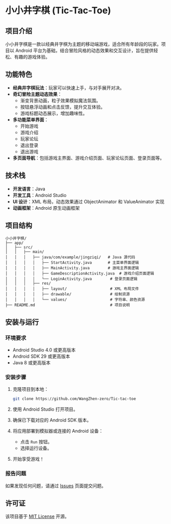 # 小小井字棋 (Tic-Tac-Toe)

## 项目介绍
小小井字棋是一款以经典井字棋为主题的移动端游戏，适合所有年龄段的玩家。项目以 Android 平台为基础，结合冒险风格的动态效果和交互设计，旨在提供轻松、有趣的游戏体验。

## 功能特色
- **经典井字棋玩法**：玩家可以快速上手，与对手展开对决。
- **奇幻冒险主题动态效果**：
  - 渐变背景动画，粒子效果模拟魔法氛围。
  - 按钮悬浮动画和点击反馈，提升交互体验。
  - 游戏标题动态展示，增加趣味性。
- **多功能菜单界面**：
  - 开始游戏
  - 游戏介绍
  - 玩家论坛
  - 退出登录
  - 退出游戏
- **多页面导航**：包括游戏主界面、游戏介绍页面、玩家论坛页面、登录页面等。

## 技术栈
- **开发语言**：Java
- **开发工具**：Android Studio
- **UI 设计**：XML 布局，动态效果通过 ObjectAnimator 和 ValueAnimator 实现
- **动画框架**：Android 原生动画框架

## 项目结构
```
小小井字棋/
├── app/
│   ├── src/
│   │   ├── main/
│   │   │   ├── java/com/example/jingziqi/   # Java 源代码
│   │   │   │   ├── StartActivity.java       # 主菜单界面逻辑
│   │   │   │   ├── MainActivity.java        # 游戏主界面逻辑
│   │   │   │   ├── GameDescriptionActivity.java  # 游戏介绍页面逻辑
│   │   │   │   └── LoginActivity.java        # 登录页面逻辑
│   │   │   ├── res/
│   │   │   │   ├── layout/                   # XML 布局文件
│   │   │   │   ├── drawable/                 # 绘制资源
│   │   │   │   └── values/                   # 字符串、颜色资源
├── README.md                                 # 项目说明
```

## 安装与运行

### 环境要求
- Android Studio 4.0 或更高版本
- Android SDK 29 或更高版本
- Java 8 或更高版本

### 安装步骤
1. 克隆项目到本地：
   ```bash
   git clone https://github.com/WangZhen-zero/Tic-tac-toe
   ```

2. 使用 Android Studio 打开项目。

3. 确保已下载对应的 Android SDK 版本。

4. 将应用部署到模拟器或连接的 Android 设备：
   - 点击 `Run` 按钮。
   - 选择运行设备。

5. 开始享受游戏！


### 报告问题
如果发现任何问题，请通过 [Issues](https://github.com/WangZhen-zero/Tic-tac-toe/issues) 页面提交问题。

## 许可证
该项目基于 [MIT License](LICENSE) 开源。

